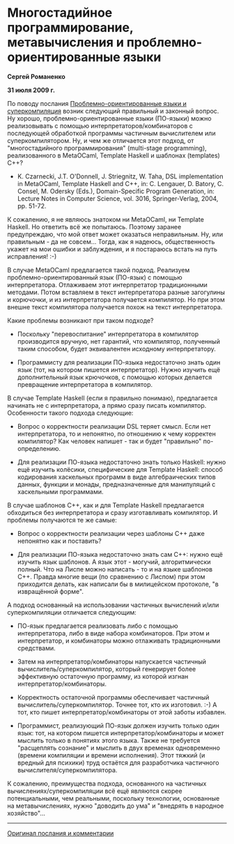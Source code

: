 # Многостадийное программирование, метавычисления и проблемно-ориентированные языки

**Сергей Романенко**

**31 июля 2009 г.**

По поводу послания
[Проблемно-ориентированные языки и суперкомпиляция](10-ho-dsl.md)
возник следующий правильный и законный вопрос. Ну хорошо,
проблемно-ориентированные языки (ПО-языки) можно реализовывать с помощью
интерпретаторов/комбинаторов с последующей обработкой программы
частичным вычислителем или суперкомпилятором. Ну, и чем же отличается
этот подход, от "многостадийного программирования" (multi-stage
programming), реализованного в MetaOCaml, Template Haskell и шаблонах
(templates) C++?

* K. Czarnecki, J.T. O'Donnell, J. Striegnitz, W. Taha, DSL implementation
  in MetaOCaml, Template Haskell and C++, in: C. Lengauer, D. Batory, C.
  Consel, M. Odersky (Eds.), Domain-Specific Program Generation, in:
  Lecture Notes in Computer Science, vol. 3016, Springer-Verlag, 2004,
  pp. 51-72.

К сожалению, я не являюсь знатоком ни MetaOCaml, ни Template Haskell. Но
ответить всё же попытаюсь. Поэтому заранее предупреждаю, что мой ответ
может оказаться неправильным. Ну, или правильным - да не совсем...
Тогда, как я надеюсь, общественность укажет на мои ошибки и заблуждения,
и я постараюсь встать на путь исправления! :-)

В случае MetaOCaml предлагается такой подход. Реализуем
проблемно-ориентированный язык (ПО-язык) с помощью интерпретатора.
Отлаживаем этот интерпретатор традиционными методами. Потом вставляем в
текст интерпретатора разные загогулины и корючочки, и из интерпретатора
получается компилятор. Но при этом внешне текст компилятора получается
похож на текст интерпретатора.

Какие проблемы возникают при таком подходе?

* Поскольку "перевоспитание" интерпретатора в компилятор производится
  вручную, нет гарантий, что компилятор, полученный таким способом,
  будет эквивалентен исходному интерпретатору.

* Программисту для реализации ПО-языка недостаточно знать один язык
  (тот, на котором пишется интерпретатор). Нужно изучить ещё
  дополнительный язык крючочков, с помощью которых делается
  превращение интерпретатора в компилятор.

В случае Template Haskell (если я правильно понимаю), предлагается
начинать не с интерпретатора, а прямо сразу писать компилятор.
Особенности такого подхода следующие:

* Вопрос о корректности реализации DSL теряет смысл. Если нет
  интерпретатора, то и непонятно, по отношению к чему корректен
  компилятор? Как человек напишет - так и будет "правильно"
  по-определению.

* Для реализации ПО-языка недостаточно знать только Haskell: нужно ещё
  изучить колёсики, специфические для Template Haskell: способ
  кодирования хаскельных программ в виде алгебраических типов данных,
  функции и монады, предназначенные для манипуляций с хаскельными
  программами.

В случае шаблонов C++, как и для Template Haskell предлагается
обходиться без интерпретатора и сразу изготавливать компилятор. И
проблемы получаются те же самые:

* Вопрос о корректности реализации через шаблоны C++ даже непонятно
  как и поставить?

* Для реализации ПО-языка недостаточно знать сам C++: нужно ещё
  изучить язык шаблонов. А язык этот - могучий, алгоритмически полный.
  Что на Лиспе можно написать - то и на языке шаблонов C++. Правда
  многие вещи (по сравнению с Лиспом) при этом приходится делать, как
  написали бы в милицейском протоколе, "в извращённой форме".

А подход основанный на использовании частичных вычислений и/или
суперкомпиляции отличается следующим:

* ПО-язык предлагается реализовать либо с помощью интерпретатора, либо
  в виде набора комбинаторов. При этом и интерпретатор, и комбинаторы
  можно отлаживать традиционными средствами.

* Затем на интерпретатор/комбинаторы напускается частичный
  вычислитель/суперкомпилятор, который генерирует более эффективную
  остаточную программу, из которой изгнан интерпретатор/комбинаторы.

* Корректность остаточной программы обеспечивает частичный
  вычислитель/суперкомпилятор. Точнее тот, кто их изготовил. :-) А
  тот, кто пишет интерпретатор/комбинаторы от этой заботы избавлен.

* Программист, реализующий ПО-язык должен изучить только один язык:
  тот, на котором пишется интерпретатор/комбинаторы и может мыслить
  только в понятиях этого языка. Также не требуется "расщеплять
  сознание" и мыслить в двух временах одновременно (времени компиляции
  и времени исполнения). Этот тяжкий (и вредный для психики) труд
  остаётся для разработчика частичного вычислителя/суперкомпилятора.

К сожалению, преимущества подхода, основанного на частичных
вычислениях/суперкомпиляции всё ещё являются скорее потенциальными, чем
реальными, поскольку технологии, основанные на метавычислениях, нужно
"доводить до ума" и "внедрять в народное хозяйство"...

---

[Оригинал послания и комментарии](http://metacomputation-ru.blogspot.com/2009/07/multi-stage-programming.html)
